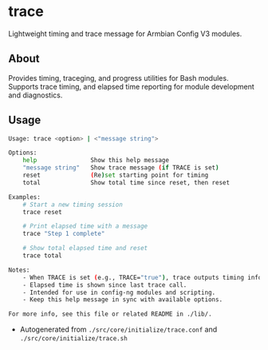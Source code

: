 # trace
Lightweight timing and trace message for Armbian Config V3 modules.

## About
Provides timing, traceging, and progress utilities for Bash modules. Supports trace timing, and elapsed time reporting for module development and diagnostics.

## Usage
~~~bash
Usage: trace <option> | <"message string">

Options:
	help               Show this help message
	"message string"   Show trace message (if TRACE is set)
	reset              (Re)set starting point for timing
	total              Show total time since reset, then reset

Examples:
	# Start a new timing session
	trace reset

	# Print elapsed time with a message
	trace "Step 1 complete"

	# Show total elapsed time and reset
	trace total

Notes:
	- When TRACE is set (e.g., TRACE="true"), trace outputs timing info.
	- Elapsed time is shown since last trace call.
	- Intended for use in config-ng modules and scripting.
	- Keep this help message in sync with available options.

For more info, see this file or related README in ./lib/.
~~~

- Autogenerated from `./src/core/initialize/trace.conf` and `./src/core/initialize/trace.sh`
